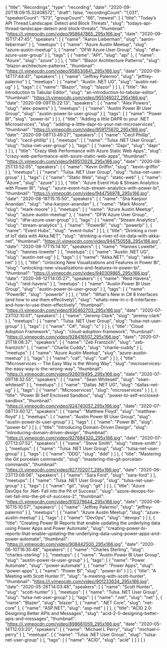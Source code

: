 {
  "title": "Recordings",
  "type": "recording",
  "date": "2020-09-20T18:09:15.3240857Z",
  "draft": false,
  "recordingCount": "1,031",
  "speakerCount": "573",
  "groupCount": "66",
  "newest": [
    {
      "title": "Today’s API Thread Landscape: Detect and Block Threats",
      "slug": "todays-api-thread-landscape-detect-and-block-threats",
      "thumbnail": "https://i.vimeocdn.com/video/958647865_295x166.jpg",
      "date": "2020-09-15T17:47:45",
      "speakers": [
        {
          "name": "Aaron Lieberman",
          "slug": "aaron-lieberman"
        }
      ],
      "meetups": [
        {
          "name": "Azure Austin Meetup",
          "slug": "azure-austin-meetup"
        },
        {
          "name": "DFW Azure User Group",
          "slug": "dfw-azure-user-group"
        }
      ],
      "tags": [
        {
          "name": "API",
          "slug": "api"
        },
        {
          "name": "Azure",
          "slug": "azure"
        }
      ]
    },
    {
      "title": "Blazor Architecture Patterns",
      "slug": "blazor-architecture-patterns",
      "thumbnail": "https://i.vimeocdn.com/video/958530841_295x166.jpg",
      "date": "2020-09-14T17:44:41",
      "speakers": [
        {
          "name": "Jeffrey Palermo",
          "slug": "jeffrey-palermo"
        }
      ],
      "meetups": [
        {
          "name": "Austin .NET UG",
          "slug": "austin-net-ug"
        }
      ],
      "tags": [
        {
          "name": "Blazor",
          "slug": "blazor"
        }
      ]
    },
    {
      "title": "An Introduction to Tabular Editor",
      "slug": "an-introduction-to-tabular-editor",
      "thumbnail": "https://i.vimeocdn.com/video/955146027_295x166.jpg",
      "date": "2020-09-09T15:22:13",
      "speakers": [
        {
          "name": "Alex Powers",
          "slug": "alex-powers"
        }
      ],
      "meetups": [
        {
          "name": "Austin Power BI User Group",
          "slug": "austin-power-bi-user-group"
        }
      ],
      "tags": [
        {
          "name": "Power BI",
          "slug": "power-bi"
        }
      ]
    },
    {
      "title": "Adding a little DAPR to your .NET Microservices",
      "slug": "adding-a-little-dapr-to-your-net-microservices",
      "thumbnail": "https://i.vimeocdn.com/video/959175670_295x166.jpg",
      "date": "2020-09-08T13:49:27",
      "speakers": [
        {
          "name": "Cecil Phillip",
          "slug": "cecil-phillip"
        }
      ],
      "meetups": [
        {
          "name": "Tulsa .NET User Group",
          "slug": "tulsa-net-user-group"
        }
      ],
      "tags": [
        {
          "name": "Dapr",
          "slug": "dapr"
        }
      ]
    },
    {
      "title": "Crazy Web Performance with Azure Static Web Apps",
      "slug": "crazy-web-performance-with-azure-static-web-apps",
      "thumbnail": "https://i.vimeocdn.com/video/949513028_295x166.jpg",
      "date": "2020-08-25T13:52:05",
      "speakers": [
        {
          "name": "Kevin Griffin",
          "slug": "kevin-griffin"
        }
      ],
      "meetups": [
        {
          "name": "Tulsa .NET User Group",
          "slug": "tulsa-net-user-group"
        }
      ],
      "tags": [
        {
          "name": "Static Web",
          "slug": "static-web"
        },
        {
          "name": "Azure",
          "slug": "azure"
        }
      ]
    },
    {
      "title": "Azure Event Hub & Stream Analytics with Power BI",
      "slug": "azure-event-hub-stream-analytics-with-power-bi",
      "thumbnail": "https://i.vimeocdn.com/video/944756978_295x166.jpg",
      "date": "2020-08-18T15:15:50",
      "speakers": [
        {
          "name": "Sha Kanjoor Anandan",
          "slug": "sha-kanjoor-anandan"
        },
        {
          "name": "Mark Moore",
          "slug": "mark-moore"
        }
      ],
      "meetups": [
        {
          "name": "Azure Austin Meetup",
          "slug": "azure-austin-meetup"
        },
        {
          "name": "DFW Azure User Group",
          "slug": "dfw-azure-user-group"
        }
      ],
      "tags": [
        {
          "name": "Stream Analytics",
          "slug": "stream-analytics"
        },
        {
          "name": "PowerBI",
          "slug": "powerbi"
        },
        {
          "name": "Event Hubs",
          "slug": "event-hubs"
        }
      ]
    },
    {
      "title": "Drinking a river of IoT data with Akka.NET",
      "slug": "drinking-a-river-of-iot-data-with-akka-net",
      "thumbnail": "https://i.vimeocdn.com/video/944750558_295x166.jpg",
      "date": "2020-08-17T15:14:10",
      "speakers": [
        {
          "name": "Hannes Lowette",
          "slug": "hannes-lowette"
        }
      ],
      "meetups": [
        {
          "name": "Austin .NET UG",
          "slug": "austin-net-ug"
        }
      ],
      "tags": [
        {
          "name": "Akka.NET",
          "slug": "akka-net"
        }
      ]
    },
    {
      "title": "Unlocking New Visualizations and Features in Power BI",
      "slug": "unlocking-new-visualizations-and-features-in-power-bi",
      "thumbnail": "https://i.vimeocdn.com/video/940309865_295x166.jpg",
      "date": "2020-08-12T14:05:27",
      "speakers": [
        {
          "name": "Reid Havens",
          "slug": "reid-havens"
        }
      ],
      "meetups": [
        {
          "name": "Austin Power BI User Group",
          "slug": "austin-power-bi-user-group"
        }
      ],
      "tags": [
        {
          "name": "PowerBI",
          "slug": "powerbi"
        }
      ]
    },
    {
      "title": "What's New in C# 8 Interfaces (and how to use them effectively)",
      "slug": "whats-new-in-c-8-interfaces-and-how-to-use-them-effectively",
      "thumbnail": "https://i.vimeocdn.com/video/930462703_295x166.jpg",
      "date": "2020-07-23T02:10:01",
      "speakers": [
        {
          "name": "Jeremy Clark",
          "slug": "jeremy-clark"
        }
      ],
      "meetups": [
        {
          "name": "Tulsa .NET User Group",
          "slug": "tulsa-net-user-group"
        }
      ],
      "tags": [
        {
          "name": "C#",
          "slug": "c"
        }
      ]
    },
    {
      "title": "Cloud Adoption Framework",
      "slug": "cloud-adoption-framework",
      "thumbnail": "https://i.vimeocdn.com/video/928416507_295x166.jpg",
      "date": "2020-07-21T18:08:37",
      "speakers": [
        {
          "name": "Zeb Frantzich",
          "slug": "zeb-frantzich"
        },
        {
          "name": "Charlie Cuddy",
          "slug": "charlie-cuddy"
        }
      ],
      "meetups": [
        {
          "name": "Azure Austin Meetup",
          "slug": "azure-austin-meetup"
        }
      ],
      "tags": [
        {
          "name": "caf",
          "slug": "caf"
        }
      ]
    },
    {
      "title": "Microservices -- The Easy Way is the Wrong Way",
      "slug": "microservices-the-easy-way-is-the-wrong-way",
      "thumbnail": "https://i.vimeocdn.com/video/926019495_295x166.jpg",
      "date": "2020-07-09T18:32:55",
      "speakers": [
        {
          "name": "Sean Whitesell",
          "slug": "sean-whitesell"
        }
      ],
      "meetups": [
        {
          "name": "Dallas .NET UG",
          "slug": "dallas-net-ug"
        }
      ],
      "tags": [
        {
          "name": "Microservices",
          "slug": "microservices"
        }
      ]
    },
    {
      "title": "Power BI Self Enclosed Sandbox",
      "slug": "power-bi-self-enclosed-sandbox",
      "thumbnail": "https://i.vimeocdn.com/video/924740057_295x166.jpg",
      "date": "2020-07-08T13:40:12",
      "speakers": [
        {
          "name": "Matthew Floyd",
          "slug": "matthew-floyd"
        }
      ],
      "meetups": [
        {
          "name": "Austin Power BI User Group",
          "slug": "austin-power-bi-user-group"
        }
      ],
      "tags": [
        {
          "name": "Power BI",
          "slug": "power-bi"
        }
      ]
    },
    {
      "title": "Introducing Domain-Driven Design",
      "slug": "introducing-domain-driven-design",
      "thumbnail": "https://i.vimeocdn.com/video/927684320_295x166.jpg",
      "date": "2020-07-07T13:07:52",
      "speakers": [
        {
          "name": "Steve Smith",
          "slug": "steve-smith"
        }
      ],
      "meetups": [
        {
          "name": "Tulsa .NET User Group",
          "slug": "tulsa-net-user-group"
        }
      ],
      "tags": [
        {
          "name": "DDD",
          "slug": "ddd"
        }
      ]
    },
    {
      "title": "Mastering the Git porcelain commands",
      "slug": "mastering-the-git-porcelain-commands",
      "thumbnail": "https://i.vimeocdn.com/video/927702077_295x166.jpg",
      "date": "2020-06-23T13:06:06",
      "speakers": [
        {
          "name": "Sara Ford",
          "slug": "sara-ford"
        }
      ],
      "meetups": [
        {
          "name": "Tulsa .NET User Group",
          "slug": "tulsa-net-user-group"
        }
      ],
      "tags": [
        {
          "name": "git",
          "slug": "git"
        }
      ]
    },
    {
      "title": "Azure DevOps for .Net- Fall into the Pit of Success",
      "slug": "azure-devops-for-net-fall-into-the-pit-of-success-2",
      "thumbnail": "https://i.vimeocdn.com/video/910379644_295x166.jpg",
      "date": "2020-06-16T15:10:57",
      "speakers": [
        {
          "name": "Jeffrey Palermo",
          "slug": "jeffrey-palermo"
        }
      ],
      "meetups": [
        {
          "name": "Azure Austin Meetup",
          "slug": "azure-austin-meetup"
        }
      ],
      "tags": [
        {
          "name": "DevOps",
          "slug": "devops"
        }
      ]
    },
    {
      "title": "Creating Power BI Reports that enable updating the underlying data using Power Apps and Power Automate",
      "slug": "creating-power-bi-reports-that-enable-updating-the-underlying-data-using-power-apps-and-power-automate",
      "thumbnail": "https://i.vimeocdn.com/video/908442500_295x166.jpg",
      "date": "2020-06-10T16:35:48",
      "speakers": [
        {
          "name": "Charles Sterling",
          "slug": "charles-sterling"
        }
      ],
      "meetups": [
        {
          "name": "Austin Power BI User Group",
          "slug": "austin-power-bi-user-group"
        }
      ],
      "tags": [
        {
          "name": "Power Automate",
          "slug": "power-automate"
        },
        {
          "name": "Power Apps",
          "slug": "power-apps"
        },
        {
          "name": "Power BI",
          "slug": "power-bi"
        }
      ]
    },
    {
      "title": "A Meeting with Scott Hunter !!",
      "slug": "a-meeting-with-scott-hunter",
      "thumbnail": "https://i.vimeocdn.com/video/901233634_295x166.jpg",
      "date": "2020-05-26T14:03:48",
      "speakers": [
        {
          "name": "Scott Hunter",
          "slug": "scott-hunter"
        }
      ],
      "meetups": [
        {
          "name": "Tulsa .NET User Group",
          "slug": "tulsa-net-user-group"
        }
      ],
      "tags": [
        {
          "name": ".net",
          "slug": "net"
        },
        {
          "name": "Blazer",
          "slug": "blazer"
        },
        {
          "name": ".NET Core",
          "slug": "net-core"
        },
        {
          "name": "ASP.NET",
          "slug": "asp-net"
        }
      ]
    },
    {
      "title": "ACID 2.0: Designing Better APIs and Messages",
      "slug": "acid-2-0-designing-better-apis-and-messages",
      "thumbnail": "https://i.vimeocdn.com/video/898661059_295x166.jpg",
      "date": "2020-05-14T12:03:20",
      "speakers": [
        {
          "name": "Michael L Perry",
          "slug": "michael-l-perry"
        }
      ],
      "meetups": [
        {
          "name": "Tulsa .NET User Group",
          "slug": "tulsa-net-user-group"
        }
      ],
      "tags": [
        {
          "name": "ACID",
          "slug": "acid"
        }
      ]
    }
  ]
}